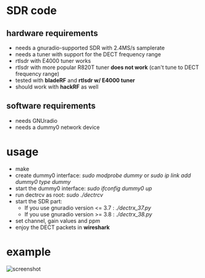 # SDR code

## hardware requirements
* needs a gnuradio-supported SDR with 2.4MS/s samplerate
* needs a tuner with support for the DECT frequency range
* rtlsdr with E4000 tuner works
* rtlsdr with more popular R820T tuner **does not work** (can't tune to DECT frequency range)
* tested with **bladeRF** and **rtlsdr w/ E4000 tuner**
* should work with **hackRF** as well

## software requirements
* needs GNUradio
* needs a dummy0 network device

# usage
* make
* create dummy0 interface: *sudo modprobe dummy* or *sudo ip link add dummy0 type dummy*
* start the dummy0 interface: *sudo ifconfig dummy0 up*
* run dectrcv as root: *sudo ./dectrcv*
* start the SDR part: 
    * If you use gnuradio version <= 3.7 : *./dectrx_37.py*
    * If you use gnuradio version >= 3.8 : *./dectrx_38.py*
* set channel, gain values and ppm
* enjoy the DECT packets in **wireshark**

# example
![screenshot](dectrx.png)
